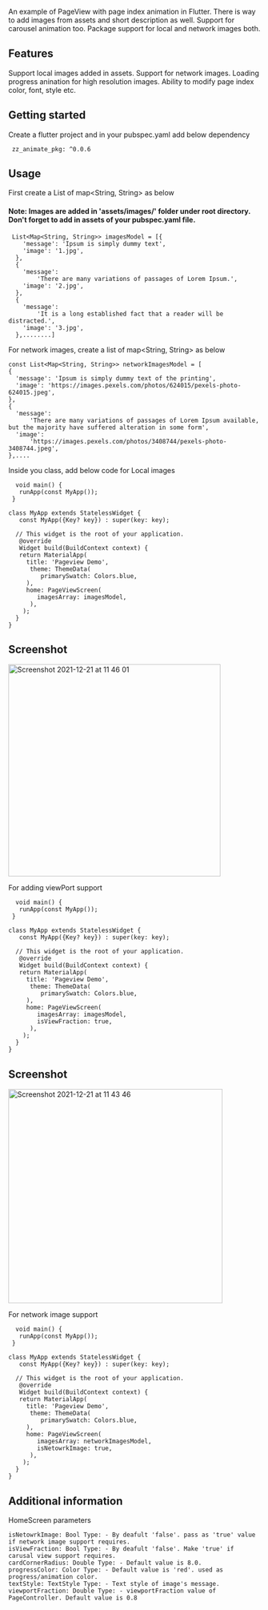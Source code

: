 <!--
This README describes the package. If you publish this package to pub.dev,
this README's contents appear on the landing page for your package.

For information about how to write a good package README, see the guide for
[writing package pages](https://dart.dev/guides/libraries/writing-package-pages).

For general information about developing packages, see the Dart guide for
[creating packages](https://dart.dev/guides/libraries/create-library-packages)
and the Flutter guide for
[developing packages and plugins](https://flutter.dev/developing-packages).
-->

An example of PageView with page index animation in Flutter. There is way to add images from assets and short description as well. Support for carousel animation too.
Package support for local and network images both.

## Features

Support local images added in assets.
Support for network images.
Loading progress anination for high resolution images.
Ability to modify page index color, font, style etc.

## Getting started

Create a flutter project and in your pubspec.yaml add below dependency

```dependencies:
 zz_animate_pkg: ^0.0.6
```

## Usage

First create a List of map<String, String> as below

#### Note: Images are added in 'assets/images/' folder under root directory. Don't forget to add in assets of your pubspec.yaml file.

```
 List<Map<String, String>> imagesModel = [{
    'message': 'Ipsum is simply dummy text',
    'image': '1.jpg',
  },
  {
    'message':
        'There are many variations of passages of Lorem Ipsum.',
    'image': '2.jpg',
  },
  {
    'message':
        'It is a long established fact that a reader will be distracted.',
    'image': '3.jpg',
  },........]
```

For network images, create a list of map<String, String> as below

```
const List<Map<String, String>> networkImagesModel = [
{
  'message': 'Ipsum is simply dummy text of the printing',
  'image': 'https://images.pexels.com/photos/624015/pexels-photo-624015.jpeg',
},
{
  'message':
      'There are many variations of passages of Lorem Ipsum available, but the majority have suffered alteration in some form',
  'image':
      'https://images.pexels.com/photos/3408744/pexels-photo-3408744.jpeg',
},....
```

Inside you class, add below code for Local images

```
  void main() {
   runApp(const MyApp());
 }

class MyApp extends StatelessWidget {
   const MyApp({Key? key}) : super(key: key);

  // This widget is the root of your application.
   @override
   Widget build(BuildContext context) {
   return MaterialApp(
     title: 'Pageview Demo',
      theme: ThemeData(
         primarySwatch: Colors.blue,
     ),
     home: PageViewScreen(
        imagesArray: imagesModel,
      ),
    );
  }
}
```

## Screenshot

<img width="424" alt="Screenshot 2021-12-21 at 11 46 01" src="https://user-images.githubusercontent.com/2304583/146917392-60b70966-8d6b-4246-a7e4-79f95ea05592.png">

For adding viewPort support

```
  void main() {
   runApp(const MyApp());
 }

class MyApp extends StatelessWidget {
   const MyApp({Key? key}) : super(key: key);

  // This widget is the root of your application.
   @override
   Widget build(BuildContext context) {
   return MaterialApp(
     title: 'Pageview Demo',
      theme: ThemeData(
         primarySwatch: Colors.blue,
     ),
     home: PageViewScreen(
        imagesArray: imagesModel,
        isViewFraction: true,
      ),
    );
  }
}
```

## Screenshot

<img width="428" alt="Screenshot 2021-12-21 at 11 43 46" src="https://user-images.githubusercontent.com/2304583/146916991-8bf747cd-a4de-4f14-86fa-07704f25eb75.png">

For network image support

```
  void main() {
   runApp(const MyApp());
 }

class MyApp extends StatelessWidget {
   const MyApp({Key? key}) : super(key: key);

  // This widget is the root of your application.
   @override
   Widget build(BuildContext context) {
   return MaterialApp(
     title: 'Pageview Demo',
      theme: ThemeData(
         primarySwatch: Colors.blue,
     ),
     home: PageViewScreen(
        imagesArray: networkImagesModel,
        isNetowrkImage: true,
      ),
    );
  }
}
```

## Additional information

HomeScreen parameters

```
isNetowrkImage: Bool Type: - By deafult 'false'. pass as 'true' value if network image support requires.
isViewFraction: Bool Type: - By deafult 'false'. Make 'true' if carusal view support requires.
cardCornerRadius: Double Type: - Default value is 8.0.
progressColor: Color Type: - Default value is 'red'. used as progress/animation color.
textStyle: TextStyle Type: - Text style of image's message.
viewportFraction: Double Type: - viewportFraction value of PageController. Default value is 0.8

```

